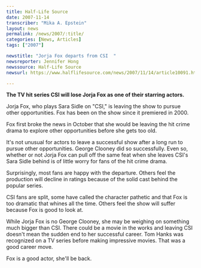 ```yaml
---
title: Half-Life Source
date: 2007-11-14
transcriber: "Mika A. Epstein"
layout: news
permalink: /news/2007/:title/
categories: [News, Articles]
tags: ["2007"]

newstitle: "Jorja Fox departs from CSI  "
newsreporter: Jennifer Hong
newssource: Half-Life Source
newsurl: https://www.halflifesource.com/news/2007/11/14/article10091.htm

---
```

**The TV hit series CSI will lose Jorja Fox as one of their starring actors.**

Jorja Fox, who plays Sara Sidle on "CSI," is leaving the show to pursue other opportunities. Fox has been on the show since it premiered in 2000.

Fox first broke the news in October that she would be leaving the hit crime drama to explore other opportunities before she gets too old.

It's not unusual for actors to leave a successful show after a long run to pursue other opportunities. George Clooney did so successfully. Even so, whether or not Jorja Fox can pull off the same feat when she leaves CSI's Sara Sidle behind is of little worry for fans of the hit crime drama.

Surprisingly, most fans are happy with the departure. Others feel the production will decline in ratings because of the solid cast behind the popular series.

CSI fans are split, some have called the character pathetic and that Fox is too dramatic that whines all the time. Others feel the show will suffer because Fox is good to look at.

While Jorja Fox is no George Clooney, she may be weighing on something much bigger than CSI. There could be a movie in the works and leaving CSI doesn't mean the sudden end to her successful career. Tom Hanks was recognized on a TV series before making impressive movies. That was a good career move.

Fox is a good actor, she'll be back.
